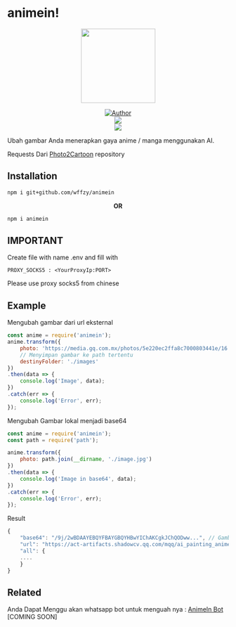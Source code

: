 # animein!
<p align="center">
<a target="_blank" href="https://github.com/wffzy"><img src="https://dthezntil550i.cloudfront.net/bh/latest/bh1908311051118140005937162/1280_960/2340e625-0f0e-4a48-a0fe-da83b29c1f22.png" alt="" width="169" /></a>
</p>
<p align="center">
<a target="_blank" href="https://github.com/wffzy"><img title="Author" src="https://img.shields.io/badge/Author-Ditzzy-red.svg?style=for-the-badge&logo=github" /></a>
<br>
<a target="_blank" href="//npmjs.com/animein"><img src="https://img.shields.io/npm/dw/animein?color=yellow&label=Downloads&logo=npm&style=flat"></a>
<br>
<a target="_blank" href="https://www.npmjs.com/package/animein?activeTab=versions"><img src="https://img.shields.io/npm/v/animein?color=green&label=version&logo=npm&style=social"></a>
</p>


Ubah gambar Anda menerapkan gaya anime / manga menggunakan AI.

Requests Dari  [Photo2Cartoon](https://h5.tu.qq.com/web/ai-2d/cartoon/index) repository
## Installation
```bash
npm i git+github.com/wffzy/animein
```

<center>
<b>OR</b>
</center>

```bash
npm i animein
```
## IMPORTANT
Create file with name .env and fill with

```env
PROXY_SOCKS5 : <YourProxyIp:PORT>
```
Please use proxy socks5 from chinese


## Example


Mengubah gambar dari url eksternal

```js
const anime = require('animein');
anime.transform({
    photo: 'https://media.gq.com.mx/photos/5e220ec2ffa8c7000803441e/16:9/w_1920,c_limit/40-datos-curiosos-para-descubrir-a-scarlett-johansson.jpg',
    // Menyimpan gambar ke path tertentu
    destinyFolder: './images'
})
.then(data => {
    console.log('Image', data);
})
.catch(err => {
    console.log('Error', err);
});

```

Mengubah Gambar lokal menjadi base64

```js
const anime = require('animein');
const path = require('path');

anime.transform({
    photo: path.join(__dirname, './image.jpg')
})
.then(data => {
    console.log('Image in base64', data);
})
.catch(err => {
    console.log('Error', err);
});

```

Result
```js
{
    "base64": "/9j/2wBDAAYEBQYFBAYGBQYHBwYIChAKCgkJChQODww...", // Gambar dalam base64
    "url": "https://act-artifacts.shadowcv.qq.com/mqq/ai_painting_anime/res/f812533e4d2e197fecaa91c5bf1f89d_244kg.jpg",
    "all": {
    ....
    }
}
```
## Related

Anda Dapat Menggu akan whatsapp bot untuk menguah nya : [AnimeIn Bot](https://github.com/wffzy/animeinbot) [COMING SOON]
